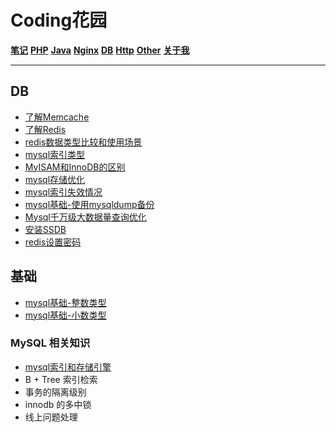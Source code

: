 # Coding花园

**[笔记](https://liudandandear.gitee.io)**      **[PHP](https://liudandandear.gitee.io/php.html)**      **[Java](https://liudandandear.gitee.io/java.html)**      **[Nginx](https://liudandandear.gitee.io/nginx.html)**      **[DB](https://liudandandear.gitee.io/db.html)**      **[Http](https://liudandandear.gitee.io/http.html)**      **[Other](https://liudandandear.gitee.io/other.html)**      **[关于我](https://liudandandear.gitee.io/about.html)**         

------

## DB

- [了解Memcache](https://liudandandear.gitee.io/post/了解Memcache.html)
- [了解Redis](https://liudandandear.gitee.io/post/了解Redis.html)
- [redis数据类型比较和使用场景](https://liudandandear.gitee.io/post/redis数据类型比较和使用场景.html)
- [mysql索引类型](https://liudandandear.gitee.io/post/mysql索引类型.html)
- [MyISAM和InnoDB的区别](https://liudandandear.gitee.io/post/MyISAM和InnoDB的区别.html)
- [mysql存储优化](https://liudandandear.gitee.io/post/mysql存储优化.html)
- [mysql索引失效情况](https://liudandandear.gitee.io/post/mysql索引失效情况.html)
- [mysql基础-使用mysqldump备份](https://liudandandear.gitee.io/post/mysql基础-使用mysqldump备份.html)
- [Mysql千万级大数据量查询优化](https://liudandandear.gitee.io/post/Mysql千万级大数据量查询优化.html)
- [安装SSDB](https://liudandandear.gitee.io/post/安装SSDB.html)
- [redis设置密码](https://liudandandear.gitee.io/post/redis设置密码.html)



## 基础

- [mysql基础-整数类型](https://liudandandear.gitee.io/post/mysql基础-整数类型.html)
- [mysql基础-小数类型](https://liudandandear.gitee.io/post/mysql基础-小数类型.html)



### MySQL 相关知识

- [mysql索引和存储引擎](https://liudandandear.gitee.io/post/mysql索引和存储引擎.html)
- B + Tree 索引检索
- 事务的隔离级别
- innodb 的多中锁
- 线上问题处理
